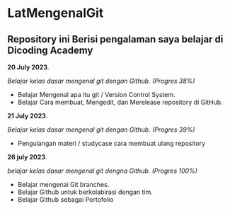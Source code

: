 # LatMengenalGit
Repository ini Berisi pengalaman saya belajar di Dicoding Academy
--

**20 July 2023**.

*Belajar kelas dasar mengenal git dengan Github. (Progres 38%)*
* Belajar Mengenal apa itu git / Version Control System.
* Belajar Cara membuat, Mengedit, dan Merelease repository di GitHub.

**21 July 2023**.

*Belajar kelas dasar mengenal git dengan Github. (Progres 39%)*
* Pengulangan materi / studycase cara membuat ulang repository

**26 july 2023**.

*belajar kelas dasar  mengenal git dengna Github. (Progres 100%)*
* Belajar mengenai Git branches.
* Belajar Github untuk berkolabirasi dengan tim.
* Belajar Github sebagai Portofolio
